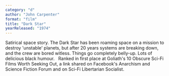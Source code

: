 ```yaml
---
category: "d"
author: "John Carpenter"
format: "film"
title: "Dark Star"
yearReleased: "1974"
---
```

Satirical space story. The Dark Star has been roaming space 			on a mission to destroy 'unstable' planets, but after 20 years 			systems are breaking down, and the crew are bored witless. Things go 			completely belly-up. Lots of delicious black humour.
 
Ranked in first place at Goliath's						10 Obscure Sci-Fi Films Worth Seeking Out, a link shared on 			Facebook's Anarchism and Science Fiction Forum and on Sci-Fi 			Libertarian Socialist.
 
